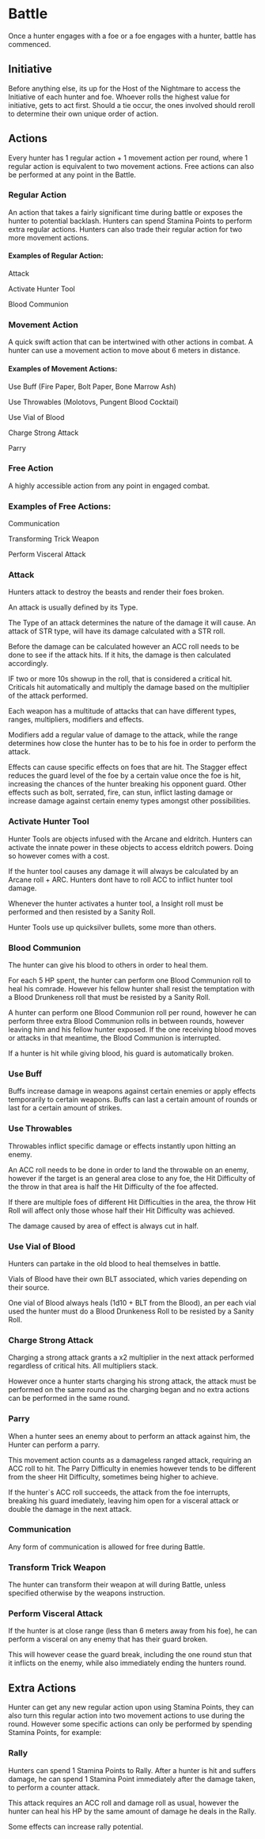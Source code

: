 # Battle
Once a hunter engages with a foe or a foe engages with a hunter, battle has commenced.

## Initiative
Before anything else, its up for the Host of the Nightmare to access the Initiative of each hunter and foe. Whoever rolls the highest value for initiative, gets to act first. Should a tie occur, the ones involved should reroll to determine their own unique order of action.

## Actions
Every hunter has 1 regular action + 1 movement action per round, where 1 regular action is equivalent to two movement actions. Free actions can also be performed at any point in the Battle.

### Regular Action
An action that takes a fairly significant time during battle or exposes the hunter to potential backlash. 
Hunters can spend Stamina Points to perform extra regular actions.
Hunters can also trade their regular action for two more movement actions.

#### Examples of Regular Action:

Attack

Activate Hunter Tool

Blood Communion

### Movement Action
A quick swift action that can be intertwined with other actions in combat.
A hunter can use a movement action to move about 6 meters in distance.

#### Examples of Movement Actions:

Use Buff (Fire Paper, Bolt Paper, Bone Marrow Ash)

Use Throwables (Molotovs, Pungent Blood Cocktail)

Use Vial of Blood

Charge Strong Attack

Parry

### Free Action
A highly accessible action from any point in engaged combat.

### Examples of Free Actions:

Communication

Transforming Trick Weapon

Perform Visceral Attack

### Attack
Hunters attack to destroy the beasts and render their foes broken.

An attack is usually defined by its Type. 

The Type of an attack determines the nature of the damage it will cause. 
An attack of STR type, will have its damage calculated with a STR roll.

Before the damage can be calculated however an ACC roll needs to be done to see if the attack hits. 
If it hits, the damage is then calculated accordingly.

IF two or more 10s showup in the roll, that is considered a critical hit. Criticals hit automatically and multiply the damage based on the multiplier of the attack performed. 

Each weapon has a multitude of attacks that can have different types, ranges, multipliers, modifiers and effects.

Modifiers add a regular value of damage to the attack, while the range determines how close the hunter has to be to his foe in order to perform the attack.

Effects can cause specific effects on foes that are hit. The Stagger effect reduces the guard level of the foe by a certain value once the foe is hit, increasing the chances of the hunter breaking his opponent guard. Other effects such as bolt, serrated, fire, can stun, inflict lasting damage or increase damage against certain enemy types amongst other possibilities.


### Activate Hunter Tool
Hunter Tools are objects infused with the Arcane and eldritch. Hunters can activate the innate power in these objects to access eldritch powers. Doing so however comes with a cost.

If the hunter tool causes any damage it will always be calculated by an Arcane roll + ARC. Hunters dont have to roll ACC to inflict hunter tool damage.

Whenever the hunter activates a hunter tool, a Insight roll must be performed and then resisted by a Sanity Roll.

Hunter Tools use up quicksilver bullets, some more than others.

### Blood Communion
The hunter can give his blood to others in order to heal them.

For each 5 HP spent, the hunter can perform one Blood Communion roll to heal his comrade. However his fellow hunter shall resist the temptation with a Blood Drunkeness roll that must be resisted by a Sanity Roll. 

A hunter can perform one Blood Communion roll per round, however he can perform three extra Blood Communion rolls in between rounds, however leaving him and his fellow hunter exposed. If the one receiving blood moves or attacks in that meantime, the Blood Communion is interrupted.

If a hunter is hit while giving blood, his guard is automatically broken.


### Use Buff
Buffs increase damage in weapons against certain enemies or apply effects temporarily to certain weapons. Buffs can last a certain amount of rounds or last for a certain amount of strikes. 

### Use Throwables
Throwables inflict specific damage or effects instantly upon hitting an enemy. 

An ACC roll needs to be done in order to land the throwable on an enemy, however if the target is an general area close to any foe, the Hit Difficulty of the throw in that area is half the Hit Difficulty of the foe affected. 

If there are multiple foes of different Hit Difficulties in the area, the throw Hit Roll will affect only those whose half their Hit Difficulty was achieved.

The damage caused by area of effect is always cut in half.


### Use Vial of Blood
Hunters can partake in the old blood to heal themselves in battle. 

Vials of Blood have their own BLT associated, which varies depending on their source.

One vial of Blood always heals (1d10 + BLT from the Blood), an per each vial used the hunter must do a Blood Drunkeness Roll to be resisted by a Sanity Roll.


### Charge Strong Attack
Charging a strong attack grants a x2 multiplier in the next attack performed regardless of critical hits. All multipliers stack.

However once a hunter starts charging his strong attack, the attack must be performed on the same round as the charging began and no extra actions can be performed in the same round.


### Parry
When a hunter sees an enemy about to perform an attack against him, the Hunter can perform a parry. 

This movement action counts as a damageless ranged attack, requiring an ACC roll to hit. The Parry Difficulty in enemies however tends to be different from the sheer Hit Difficulty, sometimes being higher to achieve. 

If the hunter`s ACC roll succeeds, the attack from the foe interrupts, breaking his guard imediately, leaving him open for a visceral attack or double the damage in the next attack.


### Communication
Any form of communication is allowed for free during Battle.

### Transform Trick Weapon
The hunter can transform their weapon at will during Battle, unless specified otherwise by the weapons instruction. 


### Perform Visceral Attack
If the hunter is at close range (less than 6 meters away from his foe), he can perform a visceral on any enemy that has their guard broken. 

This will however cease the guard break, including the one round stun that it inflicts on the enemy, while also immediately ending the hunters round. 

## Extra Actions
Hunter can get any new regular action upon using Stamina Points, they can also turn this regular action into two movement actions to use during the round. However some specific actions can only be performed by spending Stamina Points, for example:

### Rally
Hunters can spend 1 Stamina Points to Rally. After a hunter is hit and suffers damage, he can spend 1 Stamina Point immediately after the damage taken, to perform a counter attack.

 This attack requires an ACC roll and damage roll as usual, however the hunter can heal his HP by the same amount of damage he deals in the Rally. 

 Some effects can increase rally potential.














